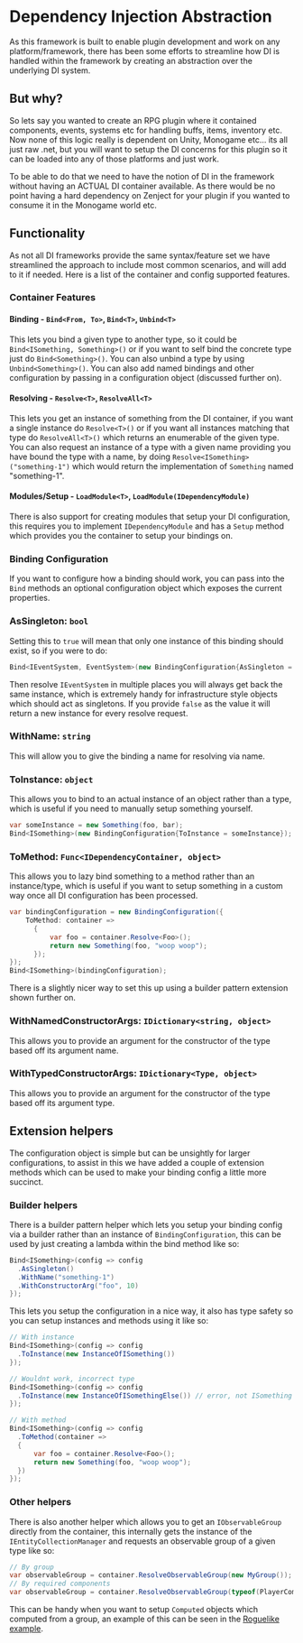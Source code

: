 # Dependency Injection Abstraction

As this framework is built to enable plugin development and work on any platform/framework, there has been some efforts to streamline how DI is handled within the framework by creating an abstraction over the underlying DI system.

## But why?

So lets say you wanted to create an RPG plugin where it contained components, events, systems etc for handling buffs, items, inventory etc. Now none of this logic really is dependent on Unity, Monogame etc... its all just raw .net, but you will want to setup the DI concerns for this plugin so it can be loaded into any of those platforms and just work.

To be able to do that we need to have the notion of DI in the framework without having an ACTUAL DI container available. As there would be no point having a hard dependency on Zenject for your plugin if you wanted to consume it in the Monogame world etc.

## Functionality

As not all DI frameworks provide the same syntax/feature set we have streamlined the approach to include most common scenarios, and will add to it if needed. Here is a list of the container and config supported features.

### Container Features

#### Binding - `Bind<From, To>`, `Bind<T>`, `Unbind<T>`

This lets you bind a given type to another type, so it could be `Bind<ISomething, Something>()` or if you want to self bind the concrete type just do `Bind<Something>()`. You can also unbind a type by using `Unbind<Something>()`. You can also add named bindings and other configuration by passing in a configuration object (discussed further on).

#### Resolving -  `Resolve<T>`, `ResolveAll<T>`

This lets you get an instance of something from the DI container, if you want a single instance do `Resolve<T>()` or if you want all instances matching that type do `ResolveAll<T>()` which returns an enumerable of the given type. You can also request an instance of a type with a given name providing you have bound the type with a name, by doing `Resolve<ISomething>("something-1")` which would return the implementation of `Something` named "something-1".

#### Modules/Setup - `LoadModule<T>`, `LoadModule(IDependencyModule)`

There is also support for creating modules that setup your DI configuration, this requires you to implement `IDependencyModule` and has a `Setup` method which provides you the container to setup your bindings on.

### Binding Configuration

If you want to configure how a binding should work, you can pass into the `Bind` methods an optional configuration object which exposes the current properties.

### AsSingleton: `bool`

Setting this to `true` will mean that only one instance of this binding should exist, so if you were to do:
 ```c#
Bind<IEventSystem, EventSystem>(new BindingConfiguration{AsSingleton = true});
```
Then resolve `IEventSystem` in multiple places you will always get back the same instance, which is extremely handy for infrastructure style objects which should act as singletons. If you provide `false` as the value it will return a new instance for every resolve request.

### WithName: `string`

This will allow you to give the binding a name for resolving via name.

### ToInstance: `object`

This allows you to bind to an actual instance of an object rather than a type, which is useful if you need to manually setup something yourself.

```c#
var someInstance = new Something(foo, bar);
Bind<ISomething>(new BindingConfiguration{ToInstance = someInstance});
```

### ToMethod: `Func<IDependencyContainer, object>`

This allows you to lazy bind something to a method rather than an instance/type, which is useful if you want to setup something in a custom way once all DI configuration has been processed.

```c#
var bindingConfiguration = new BindingConfiguration({
    ToMethod: container =>
      {
          var foo = container.Resolve<Foo>();
          return new Something(foo, "woop woop");
      });
});
Bind<ISomething>(bindingConfiguration);
```

There is a slightly nicer way to set this up using a builder pattern extension shown further on.

### WithNamedConstructorArgs: `IDictionary<string, object>`

This allows you to provide an argument for the constructor of the type based off its argument name.


### WithTypedConstructorArgs: `IDictionary<Type, object>`

This allows you to provide an argument for the constructor of the type based off its argument type.

## Extension helpers

The configuration object is simple but can be unsightly for larger configurations, to assist in this we have added a couple of extension methods which can be used to make your binding config a little more succinct.

### Builder helpers

There is a builder pattern helper which lets you setup your binding config via a builder rather than an instance of `BindingConfiguration`, this can be used by just creating a lambda within the bind method like so:

```c#
Bind<ISomething>(config => config
  .AsSingleton()
  .WithName("something-1")
  .WithConstructorArg("foo", 10)
});
```

This lets you setup the configuration in a nice way, it also has type safety so you can setup instances and methods using it like so:

```c#
// With instance
Bind<ISomething>(config => config
  .ToInstance(new InstanceOfISomething())
});

// Wouldnt work, incorrect type
Bind<ISomething>(config => config
  .ToInstance(new InstanceOfISomethingElse()) // error, not ISomething
});

// With method
Bind<ISomething>(config => config
  .ToMethod(container =>
  {
      var foo = container.Resolve<Foo>();
      return new Something(foo, "woop woop");
  })
});
```

### Other helpers

There is also another helper which allows you to get an `IObservableGroup` directly from the container, this internally gets the instance of the `IEntityCollectionManager` and requests an observable group of a given type like so:

```c#
// By group
var observableGroup = container.ResolveObservableGroup(new MyGroup());
// By required components
var observableGroup = container.ResolveObservableGroup(typeof(PlayerComponent));
```

This can be handy when you want to setup `Computed` objects which computed from a group, an example of this can be seen in the [Roguelike example](https://github.com/EcsRx/ecsrx.roguelike2d/blob/master/Assets/Game/Modules/ComputedModule.cs).